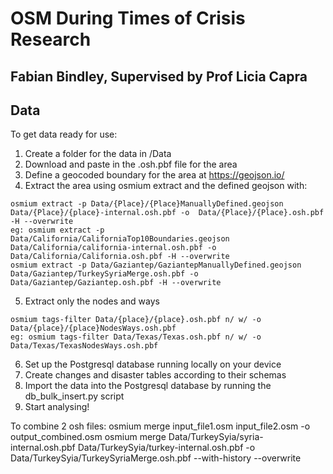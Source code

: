 # OSM During Times of Crisis Research
## Fabian Bindley, Supervised by Prof Licia Capra

## Data

To get data ready for use:
1)  Create a folder for the data in /Data
2) Download and paste in the .osh.pbf file for the area
3) Define a geocoded boundary for the area at https://geojson.io/
4) Extract the area using osmium extract and the defined geojson with:
```
osmium extract -p Data/{Place}/{Place}ManuallyDefined.geojson Data/{Place}/{place}-internal.osh.pbf -o  Data/{Place}/{Place}.osh.pbf -H --overwrite
eg: osmium extract -p Data/California/CaliforniaTop10Boundaries.geojson Data/California/california-internal.osh.pbf -o  Data/California/California.osh.pbf -H --overwrite
osmium extract -p Data/Gaziantep/GaziantepManuallyDefined.geojson Data/Gaziantep/TurkeySyriaMerge.osh.pbf -o  Data/Gaziantep/Gaziantep.osh.pbf -H --overwrite
```
5) Extract only the nodes and ways
```
osmium tags-filter Data/{place}/{place}.osh.pbf n/ w/ -o Data/{place}/{place}NodesWays.osh.pbf
eg: osmium tags-filter Data/Texas/Texas.osh.pbf n/ w/ -o Data/Texas/TexasNodesWays.osh.pbf
```

6) Set up the Postgresql database running locally on your device
6) Create changes and disaster tables according to their schemas
6) Import the data into the Postgresql database by running the db_bulk_insert.py script
7) Start analysing!


To combine 2 osh files:
osmium merge input_file1.osm input_file2.osm -o output_combined.osm
osmium merge Data/TurkeySyia/syria-internal.osh.pbf Data/TurkeySyia/turkey-internal.osh.pbf -o Data/TurkeySyia/TurkeySyriaMerge.osh.pbf --with-history --overwrite